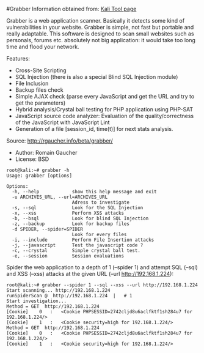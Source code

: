 #Grabber
Information obtained from: [Kali Tool page](https://tools.kali.org/web-applications/grabber)

Grabber is a web application scanner. Basically it detects some kind of vulnerabilities in your website. Grabber is simple, not fast but portable and really adaptable. This software is designed to scan small websites such as personals, forums etc. absolutely not big application: it would take too long time and flood your network.

Features:

- Cross-Site Scripting
- SQL Injection (there is also a special Blind SQL Injection module)
- File Inclusion
- Backup files check
- Simple AJAX check (parse every JavaScript and get the URL and try to get the parameters)
- Hybrid analysis/Crystal ball testing for PHP application using PHP-SAT
- JavaScript source code analyzer: Evaluation of the quality/correctness of the JavaScript with JavaScript Lint
- Generation of a file [session_id, time(t)] for next stats analysis.

Source: http://rgaucher.info/beta/grabber/

- Author: Romain Gaucher
- License: BSD

```
root@kali:~# grabber -h
Usage: grabber [options]

Options:
  -h, --help            show this help message and exit
  -u ARCHIVES_URL, --url=ARCHIVES_URL
                        Adress to investigate
  -s, --sql             Look for the SQL Injection
  -x, --xss             Perform XSS attacks
  -b, --bsql            Look for blind SQL Injection
  -z, --backup          Look for backup files
  -d SPIDER, --spider=SPIDER
                        Look for every files
  -i, --include         Perform File Insertion attacks
  -j, --javascript      Test the javascript code ?
  -c, --crystal         Simple crystal ball test.
  -e, --session         Session evaluations
```

Spider the web application to a depth of 1 (–spider 1) and attempt SQL (–sql) and XSS (–xss) attacks at the given URL (–url http://192.168.1.224):

```
root@kali:~# grabber --spider 1 --sql --xss --url http://192.168.1.224
Start scanning... http://192.168.1.224
runSpiderScan @  http://192.168.1.224  |   # 1
Start investigation...
Method = GET  http://192.168.1.224
[Cookie]    0   :   <Cookie PHPSESSID=2742cljd8u6aclfktf1sh284u7 for 192.168.1.224/>
[Cookie]    1   :   <Cookie security=high for 192.168.1.224/>
Method = GET  http://192.168.1.224
[Cookie]    0   :   <Cookie PHPSESSID=2742cljd8u6aclfktf1sh284u7 for 192.168.1.224/>
[Cookie]    1   :   <Cookie security=high for 192.168.1.224/>
```